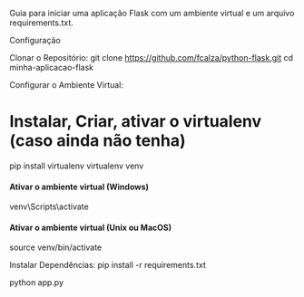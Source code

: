 Guia para iniciar uma aplicação Flask com um ambiente virtual e um arquivo requirements.txt.

Configuração

Clonar o Repositório:
git clone https://github.com/fcalza/python-flask.git
cd minha-aplicacao-flask

Configurar o Ambiente Virtual:
# Instalar, Criar, ativar o virtualenv (caso ainda não tenha)
pip install virtualenv
virtualenv venv
#### Ativar o ambiente virtual (Windows)
venv\Scripts\activate
#### Ativar o ambiente virtual (Unix ou MacOS)
source venv/bin/activate

Instalar Dependências:
pip install -r requirements.txt

python app.py
